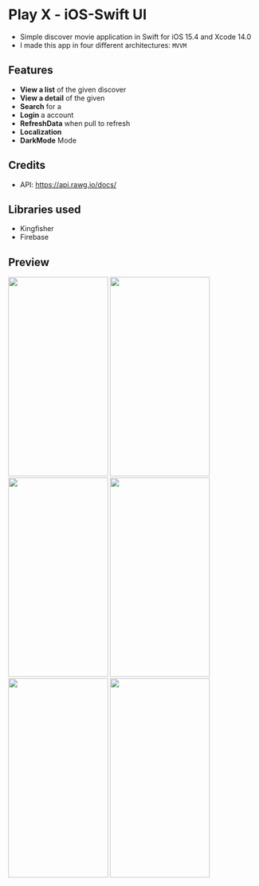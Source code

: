 # Play X - iOS-Swift UI


- Simple discover movie application in Swift for iOS 15.4 and Xcode 14.0
- I made this app in four different architectures: `MVVM` 

## Features

- **View a list** of the given discover 
- **View a detail** of the given 
- **Search** for a 
- **Login** a account
- **RefreshData** when pull to refresh
- **Localization** 
- **DarkMode** Mode

## Credits

* API: https://api.rawg.io/docs/

## Libraries used

- Kingfisher
- Firebase

## Preview

<img src="https://user-images.githubusercontent.com/65334876/210850788-dd0a3da8-b0b7-4644-893f-3f94373e0bb6.png" width="200" height="400">
<img src="https://user-images.githubusercontent.com/65334876/210850926-5903db9a-02fd-4717-bf92-9d78a43652f4.png" width="200" height="400">

<img src="https://user-images.githubusercontent.com/65334876/210897824-df2a80bc-f24a-4c1f-8a92-400f85393717.png" width="200" height="400">
<img src="https://user-images.githubusercontent.com/65334876/210897958-683f6b09-dd46-4d5b-a71a-1bd9f7ff767a.png" width="200" height="400">

<img src="https://user-images.githubusercontent.com/65334876/210898088-b9609a50-ae85-4e03-93a8-c15e72b177c2.png" width="200" height="400">
<img src="https://user-images.githubusercontent.com/65334876/210898125-0986ea19-5df7-416e-b8e5-21db6a0b42a7.png" width="200" height="400">

